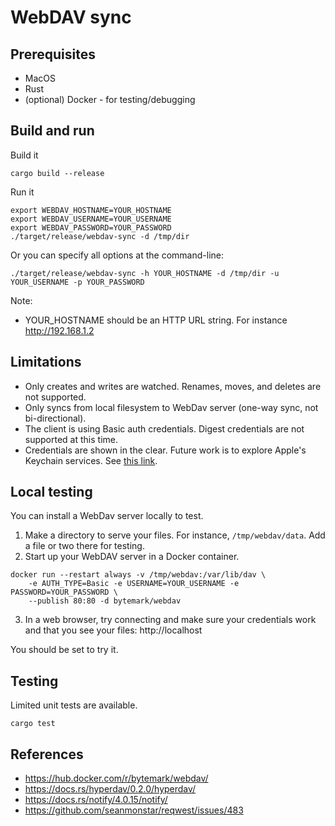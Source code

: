 # WebDAV sync

## Prerequisites

* MacOS
* Rust
* (optional) Docker - for testing/debugging

## Build and run

Build it

```
cargo build --release
```

Run it

```
export WEBDAV_HOSTNAME=YOUR_HOSTNAME
export WEBDAV_USERNAME=YOUR_USERNAME
export WEBDAV_PASSWORD=YOUR_PASSWORD
./target/release/webdav-sync -d /tmp/dir
```

Or you can specify all options at the command-line:

```
./target/release/webdav-sync -h YOUR_HOSTNAME -d /tmp/dir -u YOUR_USERNAME -p YOUR_PASSWORD 
```

Note:
* YOUR_HOSTNAME should be an HTTP URL string. For instance http://192.168.1.2

## Limitations

* Only creates and writes are watched. Renames, moves, and deletes are not supported.
* Only syncs from local filesystem to WebDav server (one-way sync, not bi-directional).
* The client is using Basic auth credentials. Digest credentials are not supported at this time.
* Credentials are shown in the clear. Future work is to explore Apple's Keychain services. See [this link](https://crates.io/crates/keychain-services).

## Local testing

You can install a WebDav server locally to test.

1. Make a directory to serve your files. For instance, `/tmp/webdav/data`. Add a file or two there for testing.
2. Start up your WebDAV server in a Docker container.
```shell
docker run --restart always -v /tmp/webdav:/var/lib/dav \
    -e AUTH_TYPE=Basic -e USERNAME=YOUR_USERNAME -e PASSWORD=YOUR_PASSWORD \
    --publish 80:80 -d bytemark/webdav
```
3. In a web browser, try connecting and make sure your credentials work and that you see your files: http://localhost

You should be set to try it.

## Testing

Limited unit tests are available.

```
cargo test
```

## References

* https://hub.docker.com/r/bytemark/webdav/
* https://docs.rs/hyperdav/0.2.0/hyperdav/
* https://docs.rs/notify/4.0.15/notify/
* https://github.com/seanmonstar/reqwest/issues/483
